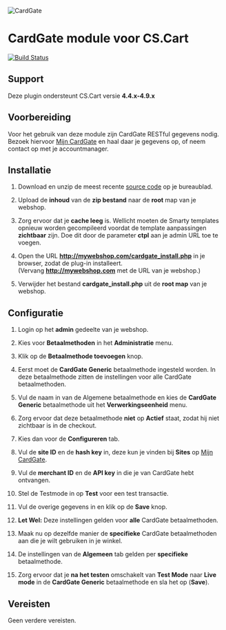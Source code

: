 ![CardGate](https://cdn.curopayments.net/thumb/200/logos/cardgate.png)

# CardGate module voor CS.Cart

[![Build Status](https://travis-ci.org/cardgate/cs-cart.svg?branch=master)](https://travis-ci.org/cardgate/cs-cart)

## Support

Deze plugin ondersteunt CS.Cart versie **4.4.x-4.9.x**

## Voorbereiding

Voor het gebruik van deze module zijn CardGate RESTful gegevens nodig.  
Bezoek hiervoor [Mijn CardGate](https://my.cardgate.com/) en haal daar je 
gegevens op, of neem contact op met je accountmanager.

## Installatie

1. Download en unzip de meest recente [source code](https://github.com/cardgate/cs-cart/releases) op je bureaublad.

2. Upload de **inhoud** van de **zip bestand**  naar de **root** map van je webshop.

3. Zorg ervoor dat je **cache leeg** is. Wellicht moeten de Smarty templates opnieuw worden gecompileerd voordat de template aanpassingen **zichtbaar** zijn.
   Doe dit door de parameter **ctpl** aan je admin URL toe te voegen.

4. Open the URL **http://mywebshop.com/cardgate_install.php** in je browser, zodat de plug-in installeert.  
   (Vervang **http://mywebshop.com** met de URL van je webshop.)

5. Verwijder het bestand **cardgate_install.php** uit de **root map** van je webshop.

## Configuratie

1. Login op het **admin** gedeelte van je webshop.

2. Kies voor **Betaalmethoden** in het **Administratie** menu.

3. Klik op de **Betaalmethode toevoegen** knop.

4. Eerst moet de **CardGate Generic** betaalmethode ingesteld worden. In deze betaalmethode zitten de instellingen voor alle CardGate betaalmethoden.

5. Vul de naam in van de Algemene betaalmethode en kies de **CardGate Generic** betaalmethode uit het **Verwerkingseenheid** menu.

6. Zorg ervoor dat deze betaalmethode **niet** op **Actief** staat, zodat hij niet zichtbaar is in de checkout.

7. Kies dan voor de **Configureren** tab.

8. Vul de **site ID** en de **hash key** in, deze kun je vinden bij **Sites** op [Mijn CardGate](https://my.cardgate.com/).

9. Vul de **merchant ID** en de **API key** in die je van CardGate hebt ontvangen.

10. Stel de Testmode in op **Test** voor een test transactie.

11. Vul de overige gegevens in en klik op de **Save** knop.

12. **Let Wel:** Deze instellingen gelden voor **alle** CardGate betaalmethoden.  
 
13. Maak nu op dezelfde manier de **specifieke** CardGate betaalmethoden aan die je wilt gebruiken in je winkel.

14. De instellingen van de **Algemeen** tab gelden per **specifieke** betaalmethode.

15. Zorg ervoor dat je **na het testen** omschakelt van **Test Mode** naar **Live mode** in de **CardGate Generic** betaalmethode en sla het op (**Save**).

## Vereisten

Geen verdere vereisten.
